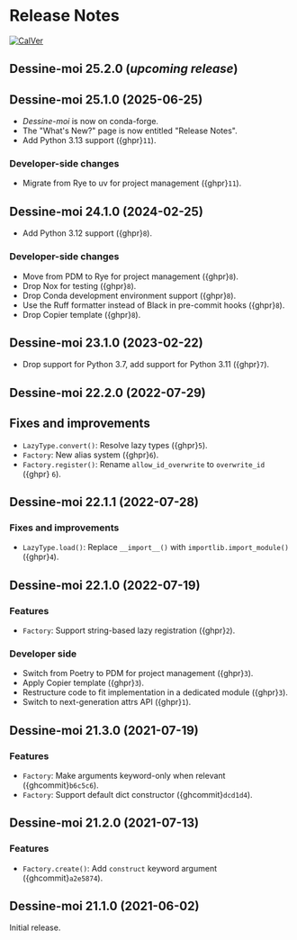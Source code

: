 # Release Notes

[![CalVer](https://img.shields.io/badge/calver-YY.MINOR.MICRO-blue)](https://calver.org/)

## Dessine-moi 25.2.0 (*upcoming release*)

## Dessine-moi 25.1.0 (2025-06-25)

- *Dessine-moi* is now on conda-forge.
- The "What's New?" page is now entitled "Release Notes".
- Add Python 3.13 support ({ghpr}`11`).

### Developer-side changes

- Migrate from Rye to uv for project management ({ghpr}`11`).

## Dessine-moi 24.1.0 (2024-02-25)

- Add Python 3.12 support ({ghpr}`8`).

### Developer-side changes

- Move from PDM to Rye for project management ({ghpr}`8`).
- Drop Nox for testing ({ghpr}`8`).
- Drop Conda development environment support ({ghpr}`8`).
- Use the Ruff formatter instead of Black in pre-commit hooks ({ghpr}`8`).
- Drop Copier template ({ghpr}`8`).

## Dessine-moi 23.1.0 (2023-02-22)

- Drop support for Python 3.7, add support for Python 3.11 ({ghpr}`7`).

## Dessine-moi 22.2.0 (2022-07-29)

## Fixes and improvements

- `LazyType.convert()`: Resolve lazy types ({ghpr}`5`).
- `Factory`: New alias system ({ghpr}`6`).
- `Factory.register()`: Rename `allow_id_overwrite` to `overwrite_id` ({ghpr}
  `6`).

## Dessine-moi 22.1.1 (2022-07-28)

### Fixes and improvements

- `LazyType.load()`: Replace `__import__()` with `importlib.import_module()`
  ({ghpr}`4`).

## Dessine-moi 22.1.0 (2022-07-19)

### Features

- `Factory`: Support string-based lazy registration ({ghpr}`2`).

### Developer side

- Switch from Poetry to PDM for project management ({ghpr}`3`).
- Apply Copier template ({ghpr}`3`).
- Restructure code to fit implementation in a dedicated module ({ghpr}`3`).
- Switch to next-generation attrs API ({ghpr}`1`).

## Dessine-moi 21.3.0 (2021-07-19)

### Features

- `Factory`: Make arguments keyword-only when relevant ({ghcommit}`b6c5c6`).
- `Factory`: Support default dict constructor ({ghcommit}`dcd1d4`).

## Dessine-moi 21.2.0 (2021-07-13)

### Features

- `Factory.create()`: Add `construct` keyword argument ({ghcommit}`a2e5874`).

## Dessine-moi 21.1.0 (2021-06-02)

Initial release.
